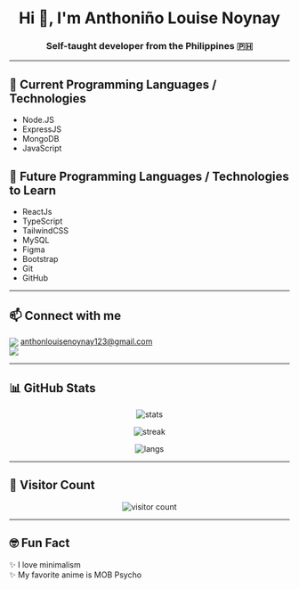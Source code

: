 <h1 align="center">Hi 👋, I'm Anthoniño Louise Noynay</h1>
<h3 align="center">Self-taught developer from the Philippines 🇵🇭</h3>

---

## 🧠 Current Programming Languages / Technologies
- Node.JS
- ExpressJS
- MongoDB
- JavaScript

## 🌱 Future Programming Languages / Technologies to Learn
- ReactJs
- TypeScript
- TailwindCSS
- MySQL
- Figma
- Bootstrap
- Git
- GitHub

---

## 📫 Connect with me
<img align="center" src="https://img.shields.io/badge/Gmail-D14836?style=for-the-badge&logo=gmail&logoColor=white" /> anthonlouisenoynay123@gmail.com
<br>
<a href="https://www.facebook.com/anthonnnnlouiseee/" target="_blank">
  <img align="center" src="https://img.shields.io/badge/Facebook-1877F2?style=for-the-badge&logo=facebook&logoColor=white" />
</a>

---

## 📊 GitHub Stats
<p align="center">
  <img src="https://github-readme-stats.vercel.app/api?username=anthon-louise&show_icons=true&theme=radical" alt="stats" />
</p>
<p align="center">
  <img src="https://github-readme-streak-stats.herokuapp.com?user=anthon-louise&theme=radical&date_format=M%20j%5B%2C%20Y%5D" alt="streak" />
</p>
<p align="center">
  <img src="https://github-readme-stats.vercel.app/api/top-langs/?username=anthon-louise&layout=compact&theme=radical" alt="langs" />
</p>

---

## 🧭 Visitor Count
<p align="center">
  <img src="https://komarev.com/ghpvc/?username=anthon-louise&label=Profile%20views&color=0e75b6&style=flat" alt="visitor count" />
</p>

---

## 🤓 Fun Fact
✨ I love minimalism  
✨ My favorite anime is MOB Psycho  
